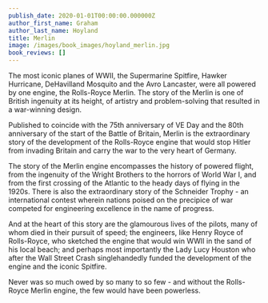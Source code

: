 ```yaml
---
publish_date: 2020-01-01T00:00:00.000000Z
author_first_name: Graham
author_last_name: Hoyland
title: Merlin
image: /images/book_images/hoyland_merlin.jpg
book_reviews: []
---
```

The most iconic planes of WWII, the Supermarine Spitfire, Hawker Hurricane, DeHavilland Mosquito and the Avro Lancaster, were all powered by one engine, the Rolls-Royce Merlin. The story of the Merlin is one of British ingenuity at its height, of artistry and problem-solving that resulted in a war-winning design.

Published to coincide with the 75th anniversary of VE Day and the 80th anniversary of the start of the Battle of Britain, Merlin is the extraordinary story of the development of the Rolls-Royce engine that would stop Hitler from invading Britain and carry the war to the very heart of Germany.

The story of the Merlin engine encompasses the history of powered flight, from the ingenuity of the Wright Brothers to the horrors of World War I, and from the first crossing of the Atlantic to the heady days of flying in the 1920s. There is also the extraordinary story of the Schneider Trophy - an international contest wherein nations poised on the precipice of war competed for engineering excellence in the name of progress.

And at the heart of this story are the glamourous lives of the pilots, many of whom died in their pursuit of speed; the engineers, like Henry Royce of Rolls-Royce, who sketched the engine that would win WWII in the sand of his local beach; and perhaps most importantly the Lady Lucy Houston who after the Wall Street Crash singlehandedly funded the development of the engine and the iconic Spitfire.

Never was so much owed by so many to so few - and without the Rolls-Royce Merlin engine, the few would have been powerless.